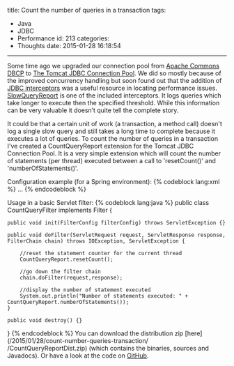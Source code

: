 title: Count the number of queries in a transaction
tags:
  - Java
  - JDBC
  - Performance
id: 213
categories:
  - Thoughts
date: 2015-01-28 16:18:54
---

Some time ago we upgraded our connection pool from [Apache Commons DBCP](http://commons.apache.org/dbcp/) to [The Tomcat JDBC Connection Pool](http://tomcat.apache.org/tomcat-7.0-doc/jdbc-pool.html). We did so mostly because of the improved concurrency handling but soon found out that the addition of [JDBC interceptors](http://tomcat.apache.org/tomcat-7.0-doc/jdbc-pool.html#JDBC_interceptors) was a useful resource in locating performance issues.
[SlowQueryReport](http://tomcat.apache.org/tomcat-7.0-doc/jdbc-pool.html#org.apache.tomcat.jdbc.pool.interceptor.SlowQueryReport) is one of the included interceptors. It logs queries which take longer to execute then the specified threshold. 
While this information can be very valuable it doesn’t quite tell the complete story.

It could be that a certain unit of work (a transaction, a method call) doesn't log a single slow query and still takes a long time to complete because it executes a lot of queries. To count the number of queries in a transaction I've created a CountQueryReport extension for the Tomcat JDBC Connection Pool. It is a very simple extension which will count the number of statements (per thread) executed between a call to 'resetCount()' and 'numberOfStatements()'.

Configuration example (for a Spring environment):
{% codeblock lang:xml %}
<bean id="myDataSource" class="org.apache.tomcat.jdbc.pool.DataSource">
    ...
    <!-- Log queries -->
    <property name="jdbcInterceptors" value="net.solidsyntax.jdbc.pool.interceptor.CountQueryReport" />
</bean>
{% endcodeblock %}

Usage in a basic Servlet filter:
{% codeblock lang:java %}
public class CountQueryFilter implements Filter {

    public void init(FilterConfig filterConfig) throws ServletException {}

    public void doFilter(ServletRequest request, ServletResponse response, FilterChain chain) throws IOException, ServletException {

        //reset the statement counter for the current thread
        CountQueryReport.resetCount();

        //go down the filter chain
        chain.doFilter(request,response);

        //display the number of statement executed
        System.out.println("Number of statements executed: " + CountQueryReport.numberOfStatements());
    }

    public void destroy() {}

}
{% endcodeblock %}
You can download the distribution zip [here](/2015/01/28/count-number-queries-transaction/
/CountQueryReportDist.zip) (which contains the binaries, sources and Javadocs).
Or have a look at the code on [GitHub](https://github.com/SolidSyntax/CountQueryReport).